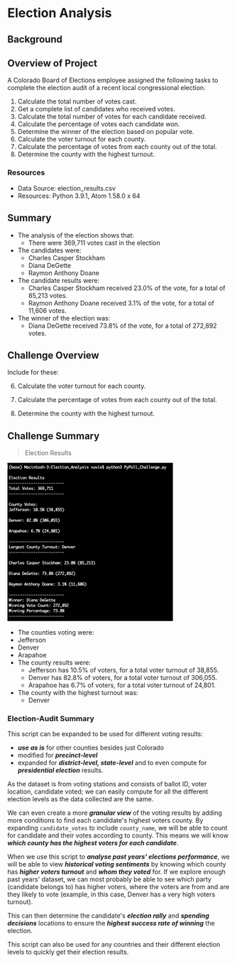 # Election Analysis

## Background
## Overview of Project
A Colorado Board of Elections employee assigned the following tasks to complete the election audit of a recent local congressional election.

1. Calculate the total number of votes cast.
1. Get a complete list of candidates who received votes.
1. Calculate the total number of votes for each candidate received.
1. Calculate the percentage of votes each candidate won.
1. Determine the winner of the election based on popular vote.
1. Calculate the voter turnout for each county.
1. Calculate the percentage of votes from each county out of the total.
1. Determine the county with the highest turnout.

### Resources
* Data Source: election_results.csv
* Resources: Python 3.9.1, Atom 1.58.0 x 64

## Summary
* The analysis of the election shows that:
  * There were 369,711 votes cast in the election
* The candidates were:
  * Charles Casper Stockham
  * Diana DeGette
  * Raymon Anthony Doane
* The candidate results were:
  * Charles Casper Stockham received 23.0% of the vote, for a total of 85,213 votes.
  * Raymon Anthony Doane received 3.1% of the vote, for a total of 11,606 votes.
* The winner of the election was:
  * Diana DeGette received 73.8% of the vote, for a total of 272,892 votes.

## Challenge Overview

Include for these:

6. Calculate the voter turnout for each county.

7. Calculate the percentage of votes from each county out of the total.

8. Determine the county with the highest turnout.

## Challenge Summary

>Election Results

![Poll Results Output](resources/PyPoll_Challenge_output.png)

* The counties voting were:
 * Jefferson
 * Denver
 * Arapahoe
* The county results were:
  * Jefferson has 10.5% of voters, for a total voter turnout of 38,855.
  * Denver has 82.8% of voters, for a total voter turnout of 306,055.
  * Arapahoe has 6.7% of voters, for a total voter turnout of 24,801.
* The county with the highest turnout was:
  * Denver

### Election-Audit Summary

This script can be expanded to be used for different voting results:
* _**use as is**_ for other counties besides just Colorado
* modified for _**precinct-level**_
* expanded for _**district-level, state-level**_ and to even compute for _**presidential election**_ results.

As the dataset is from voting stations and consists of ballot ID, voter location, candidate voted; we can easily compute for all the different election levels as the data collected are the same.

We can even create a more _**granular view**_ of the voting results by adding more conditions to find each candidate's highest voters county. By expanding ```candidate_votes``` to include ```county_name```, we will be able to count for candidate and their votes according to county.
This means we will know _**which county has the highest voters for each candidate**_.

When we use this script to _**analyse past years' elections performance**_, we will be able to view _**historical voting sentiments**_ by knowing which county has _**higher voters turnout**_ and _**whom they voted**_ for. If we explore enough past years' dataset, we can most probably be able to see which party (candidate belongs to) has higher voters, where the voters are from and are they likely to vote (example, in this case, Denver has a very high voters turnout).

This can then determine the candidate's _**election rally**_ and _**spending decisions**_ locations to ensure the _**highest success rate of winning**_ the election.

This script can also be used for any countries and their different election levels to quickly get their election results.
